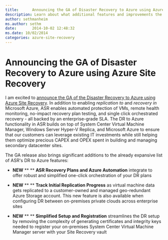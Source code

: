 ```yaml
---
title:      Announcing the GA of Disaster Recovery to Azure using Azure Site Recovery
description: Learn about what additional features and improvements the GA release brings to the Disaster Recovery of Azure Site Recovery.
author: sethmanheim
ms.author: sethm
date:       2014-10-02 12:48:32
ms.date: 10/02/2014
categories: azure-site-recovery
---
```

# Announcing the GA of Disaster Recovery to Azure using Azure Site Recovery

I am excited to [announce the GA of the Disaster Recovery to Azure using Azure Site Recovery](https://aka.ms/asr_ga_virtualizationblog). In addition to enabling _replication to_ and _recovery in_ Microsoft Azure, ASR enables automated protection of VMs, remote health monitoring, no-impact recovery plan testing, and single click orchestrated recovery - all backed by an enterprise-grade SLA.  The DR to Azure functionality in ASR builds on top of System Center Virtual Machine Manager, Windows Server Hyper-V Replica, and Microsoft Azure to ensure that our customers can leverage existing IT investments while still helping them optimize precious CAPEX and OPEX spent in building and managing secondary datacenter sites. 

The GA release also brings significant additions to the already expansive list of ASR's DR to Azure features:

  * **NEW** ** ** **ASR Recovery Plans and Azure Automation** integrate to offer robust and simplified one-click orchestration of your DR plans  

  * **NEW** ** ** **Track Initial Replication Progress** as virtual machine data gets replicated to a customer-owned and managed geo-redundant Azure Storage account. This new feature is also available when configuring DR between on-premises private clouds across enterprise sites
  * **NEW** ** ** **Simplified Setup and Registration** streamlines the DR setup by removing the complexity of generating certificates and integrity keys needed to register your on-premises System Center Virtual Machine Manager server with your Site Recovery vault


